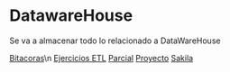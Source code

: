 # DatawareHouse
Se va a almacenar todo lo relacionado a DataWareHouse

[Bitacoras](https://github.com/julianmartinez1/DatawareHouse/tree/master/Bitacoras)\n
[Ejercicios ETL](https://github.com/julianmartinez1/DatawareHouse/tree/master/Ejercicios%20ETL)
[Parcial](https://github.com/julianmartinez1/DatawareHouse/tree/master/Parcial)
[Proyecto](https://github.com/julianmartinez1/DatawareHouse/tree/master/Proyecto)
[Sakila](https://github.com/julianmartinez1/DatawareHouse/tree/master/Sakila)
